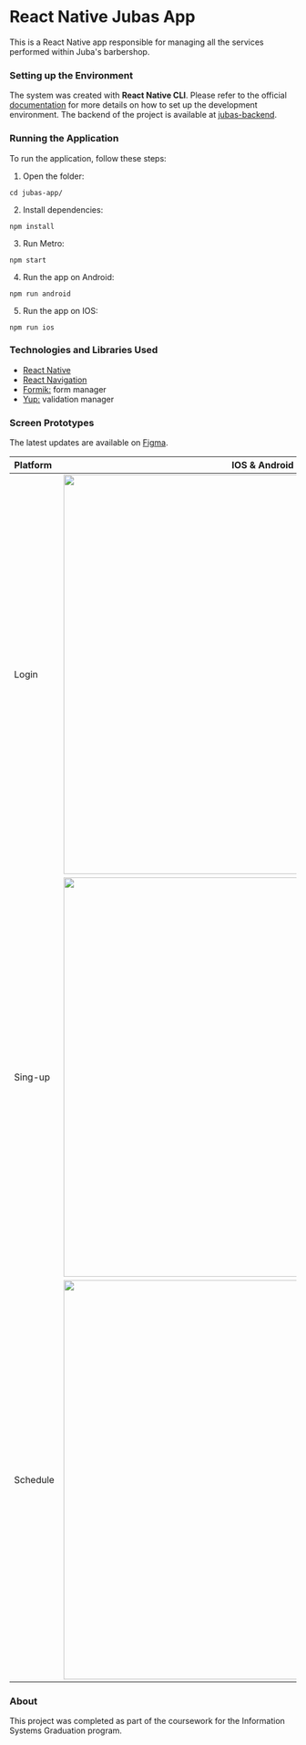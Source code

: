 # React Native Jubas App
This is a React Native app responsible for managing all the services performed within Juba's barbershop.

### Setting up the Environment
The system was created with **React Native CLI**. Please refer to the official [documentation](https://reactnative.dev/docs/environment-setup?guide=native) for more details on how to set up the development environment. The backend of the project is available at [jubas-backend](https://github.com/marcelo-de-santana/jubas-backend).

### Running the Application
To run the application, follow these steps:
1. Open the folder:
```
cd jubas-app/
```
2. Install dependencies:
```
npm install
```    
3. Run Metro:
```
npm start
```    
4. Run the app on Android:
```
npm run android
```
5. Run the app on IOS:
```
npm run ios
``` 

### Technologies and Libraries Used
- [React Native](https://reactnative.dev/)
- [React Navigation](https://reactnavigation.org/)
- [Formik:](https://formik.org/) form manager
- [Yup:](https://www.npmjs.com/package/yup) validation manager

### Screen Prototypes
The latest updates are available on [Figma](https://www.figma.com/file/5ilvDi7rBbEM8hG74pETXk/Barber-App).

Platform | **IOS** & **Android**
:--- | :---: 
Login       | <img src="https://github.com/marcelo-de-santana/jubas-app/blob/master/src/documents/images/Login.png?raw=true" height="700"/> 
Sing-up     | <img src="https://github.com/marcelo-de-santana/jubas-app/blob/master/src/documents/images/Sing-up.png?raw=true" height="700"/>
Schedule    | <img src="https://github.com/marcelo-de-santana/jubas-app/blob/master/src/documents/images/Schedule.png?raw=true" height="700"/>

### About
This project was completed as part of the coursework for the Information Systems Graduation program.
